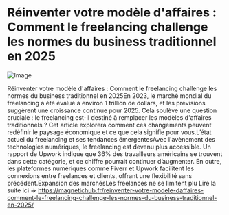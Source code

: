 # Réinventer votre modèle d'affaires : Comment le freelancing challenge les normes du business traditionnel en 2025

![Image](https://images.pexels.com/photos/56759/pexels-photo-56759.jpeg?auto=compress&cs=tinysrgb&h=650&w=940)

Réinventer votre modèle d'affaires : Comment le freelancing challenge les normes du business traditionnel en 2025En 2023, le marché mondial du freelancing a été évalué à environ 1 trillion de dollars, et les prévisions suggèrent une croissance continue pour 2025. Cela soulève une question cruciale : le freelancing est-il destiné à remplacer les modèles d'affaires traditionnels ? Cet article explorera comment ces changements peuvent redéfinir le paysage économique et ce que cela signifie pour vous.L’état actuel du freelancing et ses tendances émergentesAvec l'avènement des technologies numériques, le freelancing est devenu plus accessible. Un rapport de Upwork indique que 36% des travailleurs américains se trouvent dans cette catégorie, et ce chiffre pourrait continuer d’augmenter. En outre, les plateformes numériques comme Fiverr et Upwork facilitent les connexions entre freelances et clients, offrant une flexibilité sans précédent.Expansion des marchésLes freelances ne se limitent plu Lire la suite ici => https://magnetichub.fr/reinventer-votre-modele-daffaires-comment-le-freelancing-challenge-les-normes-du-business-traditionnel-en-2025/

